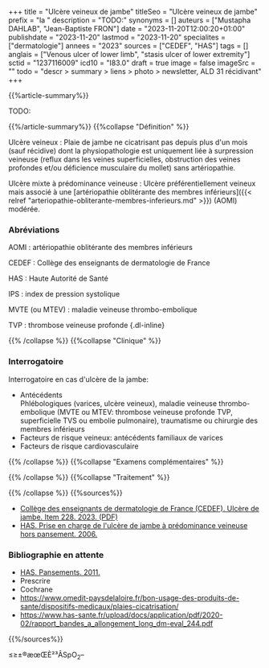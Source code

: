 +++
title = "Ulcère veineux de jambe"
titleSeo = "Ulcère veineux de jambe"
prefix = "la "
description = "TODO:"
synonyms = []
auteurs = ["Mustapha DAHLAB", "Jean-Baptiste FRON"]
date = "2023-11-20T12:00:20+01:00"
publishdate = "2023-11-20"
lastmod = "2023-11-20"
specialites = ["dermatologie"]
annees = "2023"
sources = ["CEDEF", "HAS"]
tags = []
anglais = ["Venous ulcer of lower limb", "stasis ulcer of lower extremity"]
sctid = "1237116009"
icd10 = "I83.0"
draft = true
image = false
imageSrc = ""
todo = "descr > summary > liens > photo > newsletter, ALD 31 récidivant"
+++

{{%article-summary%}}

TODO:

{{%/article-summary%}}
{{%collapse "Définition" %}}

Ulcère veineux
: Plaie de jambe ne cicatrisant pas depuis plus d'un mois (sauf récidive) dont la physiopathologie est uniquement liée à surpression veineuse (reflux dans les veines superficielles, obstruction des veines profondes et/ou déficience musculaire du mollet) sans artériopathie.

Ulcère mixte à prédominance veineuse
: Ulcère préférentiellement veineux mais associé à une [artériopathie oblitérante des membres inférieurs]({{< relref "arteriopathie-obliterante-membres-inferieurs.md" >}}) (AOMI) modérée.

### Abréviations

AOMI
: artériopathie oblitérante des membres inférieurs

CEDEF
: Collège des enseignants de dermatologie de France

HAS
: Haute Autorité de Santé

IPS
: index de pression systolique

MVTE (ou MTEV)
: maladie veineuse thrombo-embolique

TVP
: thrombose veineuse profonde
{.dl-inline}

{{% /collapse %}}
{{%collapse "Clinique" %}}

### Interrogatoire

Interrogatoire en cas d'ulcère de la jambe:

- Antécédents  
  Phlébologiques (varices, ulcère veineux), maladie veineuse thrombo-embolique (MVTE ou MTEV: thrombose veineuse profonde TVP, superficielle TVS ou embolie pulmonaire), traumatisme ou chirurgie des membres inférieurs
- Facteurs de risque veineux: antécédents familiaux de varices
- Facteurs de risque cardiovasculaire

{{% /collapse %}}
{{%collapse "Examens complémentaires" %}}


{{% /collapse %}}
{{%collapse "Traitement" %}}


{{% /collapse %}}
{{%sources%}}

- [Collège des enseignants de dermatologie de France (CEDEF). Ulcère de jambe. Item 228. 2023. (PDF)](https://cedef.info/wp-content/uploads/2023/09/Item-228-%E2%80%94-Ulcere-de-jambe_CompressPdf.pdf)
- [HAS. Prise en charge de l'ulcère de jambe à prédominance veineuse hors pansement. 2006.](https://www.has-sante.fr/jcms/c_459541/fr/prise-en-charge-de-l-ulcere-de-jambe-a-predominance-veineuse-hors-pansement)

### Bibliographie en attente

- [HAS. Pansements. 2011.](https://www.has-sante.fr/upload/docs/application/pdf/2009-01/pansements_synthese_rapport.pdf)
- Prescrire
- Cochrane
- <https://www.omedit-paysdelaloire.fr/bon-usage-des-produits-de-sante/dispositifs-medicaux/plaies-cicatrisation/>
- <https://www.has-sante.fr/upload/docs/application/pdf/2020-02/rapport_bandes_a_allongement_long_dm-eval_244.pdf>

{{%/sources%}}

≤≥±®æœŒÈ²³ÂSpO<sub>2</sub>–
